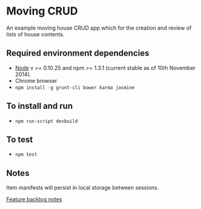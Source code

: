 # Moving CRUD

An example moving house CRUD app which for the creation and review of lists of house contents.


## Required environment dependencies

* [Node](http://nodejs.org/) v >= 0.10.25 and npm >= 1.3.1 (current stable as of 10th November 2014).
* Chrome browser
* `npm install -g grunt-cli bower karma jasmine`

## To install and run

* `npm run-script devbuild`

## To test

* `npm test`


## Notes

Item manifests will persist in local storage between sessions.

[Feature backlog notes](feature-backlog.md)